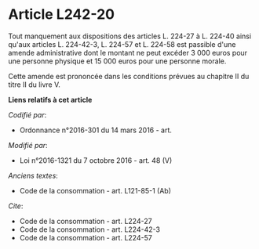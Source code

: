 # Article L242-20

Tout manquement aux dispositions des articles L. 224-27 à L. 224-40 ainsi qu'aux articles L. 224-42-3, L. 224-57 et L. 224-58
est passible d'une amende administrative dont le montant ne peut excéder 3 000 euros pour une personne physique et 15 000
euros pour une personne morale. 

Cette amende est prononcée dans les conditions prévues au chapitre II du titre II du livre V.

**Liens relatifs à cet article**

_Codifié par_:

  - Ordonnance n°2016-301 du 14 mars 2016 - art.

_Modifié par_:

  - Loi n°2016-1321 du 7 octobre 2016 - art. 48 (V)

_Anciens textes_:

  - Code de la consommation - art. L121-85-1 (Ab)

_Cite_:

  - Code de la consommation - art. L224-27
  - Code de la consommation - art. L224-42-3
  - Code de la consommation - art. L224-57
